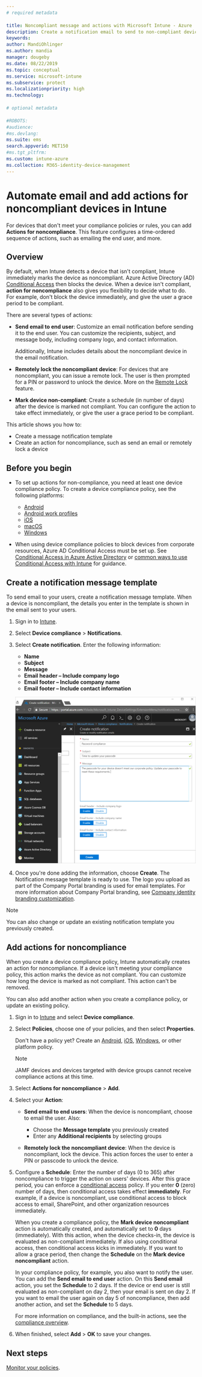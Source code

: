 ```yaml
---
# required metadata

title: Noncompliant message and actions with Microsoft Intune - Azure | Microsoft Docs
description: Create a notification email to send to non-compliant devices. Add actions after a device is  marked as non-compliant, such as add a grace period to get compliant, or create a schedule to block access until the device is compliant. Do this using Microsoft Intune in Azure.
keywords:
author: MandiOhlinger
ms.author: mandia
manager: dougeby
ms.date: 08/22/2019
ms.topic: conceptual
ms.service: microsoft-intune
ms.subservice: protect
ms.localizationpriority: high
ms.technology:

# optional metadata

#ROBOTS:
#audience:
#ms.devlang:
ms.suite: ems
search.appverid: MET150
#ms.tgt_pltfrm:
ms.custom: intune-azure
ms.collection: M365-identity-device-management
---
```


# Automate email and add actions for noncompliant devices in Intune

For devices that don't meet your compliance policies or rules, you can add **Actions for noncompliance**. This feature configures a time-ordered sequence of actions, such as emailing the end user, and more.

## Overview

By default, when Intune detects a device that isn't compliant, Intune immediately marks the device as noncompliant. Azure Active Directory (AD) [Conditional Access](https://docs.microsoft.com/azure/active-directory/active-directory-conditional-access-azure-portal) then blocks the device. When a device isn't compliant, **action for noncompliance** also gives you flexibility to decide what to do. For example, don't block the device immediately, and give the user a grace period to be compliant.

There are several types of actions:

- **Send email to end user**: Customize an email notification before sending it to the end user. You can customize the recipients, subject, and message body, including company logo, and contact information.

    Additionally, Intune includes details about the noncompliant device in the email notification.

- **Remotely lock the noncompliant device**: For devices that are noncompliant, you can issue a remote lock. The user is then prompted for a PIN or password to unlock the device. More on the [Remote Lock](../remote-actions/device-remote-lock.md) feature. 

- **Mark device non-compliant**: Create a schedule (in number of days) after the device is marked not compliant. You can configure the action to take effect immediately, or give the user a grace period to be compliant.

This article shows you how to:

- Create a message notification template
- Create an action for noncompliance, such as send an email or remotely lock a device


## Before you begin

- To set up actions for non-compliance, you need at least one device compliance policy. To create a device compliance policy, see the following platforms:

  - [Android](compliance-policy-create-android.md)
  - [Android work profiles](compliance-policy-create-android-for-work.md)
  - [iOS](compliance-policy-create-ios.md)
  - [macOS](compliance-policy-create-mac-os.md)
  - [Windows](compliance-policy-create-windows.md)

- When using device compliance policies to block devices from corporate resources, Azure AD Conditional Access must be set up. See [Conditional Access in Azure Active Directory](https://docs.microsoft.com/azure/active-directory/active-directory-conditional-access-azure-portal) or [common ways to use Conditional Access with Intune](conditional-access-intune-common-ways-use.md) for guidance.

## Create a notification message template

To send email to your users, create a notification message template. When a device is noncompliant, the details you enter in the template is shown in the email sent to your users.

1. Sign in to [Intune](https://go.microsoft.com/fwlink/?linkid=2090973).
2. Select **Device compliance** > **Notifications**.
3. Select **Create notification**. Enter the following information:

   - **Name**
   - **Subject**
   - **Message**
   - **Email header – Include company logo**
   - **Email footer – Include company name**
   - **Email footer – Include contact information**

   ![Example of a compliant notification message in Intune](./media/actions-for-noncompliance/actionsfornoncompliance-1.PNG)

4. Once you're done adding the information, choose **Create**. The Notification message template is ready to use. The logo you upload as part of the Company Portal branding is used for email templates. For more information about Company Portal branding, see [Company identity branding customization](../apps/company-portal-app.md#company-identity-branding-customization).

> [!NOTE]
> You can also change or update an existing notification template you previously created.

## Add actions for noncompliance

When you create a device compliance policy, Intune automatically creates an action for noncompliance. If a device isn't meeting your compliance policy, this action marks the device as not compliant. You can customize how long the device is marked as not compliant. This action can't be removed.

You can also add another action when you create a compliance policy, or update an existing policy. 

1. Sign in to [Intune](https://go.microsoft.com/fwlink/?linkid=2090973) and select **Device compliance**.
2. Select **Policies**, choose one of your policies, and then select **Properties**. 

    Don't have a policy yet? Create an [Android](compliance-policy-create-android.md), [iOS](compliance-policy-create-ios.md), [Windows](compliance-policy-create-windows.md), or other platform policy.
  
    > [!NOTE]
    > JAMF devices and devices targeted with device groups cannot receive compliance actions at this time.

3. Select **Actions for noncompliance** > **Add**.
4. Select your **Action**: 

    - **Send email to end users**: When the device is noncompliant, choose to email the user. Also: 
    
         - Choose the **Message template** you previously created
         - Enter any **Additional recipients** by selecting groups
    
    - **Remotely lock the noncompliant device**: When the device is noncompliant, lock the device. This action forces the user to enter a PIN or passcode to unlock the device. 
    
5. Configure a **Schedule**: Enter the number of days (0 to 365) after noncompliance to trigger the action on users' devices. After this grace period, you can enforce a [conditional access](conditional-access-intune-common-ways-use.md) policy. If you enter **0** (zero) number of days, then conditional access takes effect **immediately**. For example, if a device is noncompliant, use conditional access to block access to email, SharePoint, and other organization resources immediately.

    When you create a compliance policy, the **Mark device noncompliant** action is automatically created, and automatically set to **0** days (immediately). With this action, when the device checks-in, the device is evaluated as non-compliant immediately. If also using conditional access, then conditional access kicks in immediately. If you want to allow a grace period, then change the **Schedule** on the **Mark device noncompliant** action.
    
    In your compliance policy, for example, you also want to notify the user. You can add the **Send email to end user** action. On this **Send email** action, you set the **Schedule** to 2 days. If the device or end user is still evaluated as non-compliant on day 2, then your email is sent on day 2. If you want to email the user again on day 5 of noncompliance, then add another action, and set the **Schedule** to 5 days.

    For more information on compliance, and the built-in actions, see the [compliance overview](device-compliance-get-started.md).

6. When finished, select **Add** > **OK** to save your changes.

## Next steps

[Monitor your policies](compliance-policy-monitor.md).

